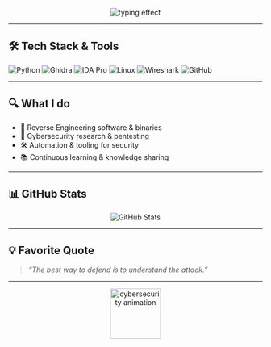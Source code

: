 <p align="center">
  <img src="https://readme-typing-svg.demolab.com?font=Fira+Code&size=28&pause=1500&center=true&vCenter=true&width=700&lines=Reverse+Engineering+%26+Cybersecurity;Exploring+the+art+of+code+and+security;Welcome+to+my+GitHub+profile" alt="typing effect" />
</p>

---

## 🛠️ Tech Stack & Tools

![Python](https://img.shields.io/badge/Python-333?style=for-the-badge&logo=python&logoColor=ffdd54)
![Ghidra](https://img.shields.io/badge/Ghidra-333?style=for-the-badge&logo=ghidra)
![IDA Pro](https://img.shields.io/badge/IDA%20Pro-333?style=for-the-badge&logo=ida)
![Linux](https://img.shields.io/badge/Linux-333?style=for-the-badge&logo=linux)
![Wireshark](https://img.shields.io/badge/Wireshark-333?style=for-the-badge&logo=wireshark)
![GitHub](https://img.shields.io/badge/GitHub-333?style=for-the-badge&logo=github)

---

## 🔍 What I do

- 🔄 Reverse Engineering software & binaries  
- 🔐 Cybersecurity research & pentesting  
- 🛠️ Automation & tooling for security  
- 📚 Continuous learning & knowledge sharing

---

## 📊 GitHub Stats

<p align="center">
  <img src="https://github-readme-stats.vercel.app/api?username=Sofkii&show_icons=true&theme=radical" alt="GitHub Stats" />
</p>

---

## 💡 Favorite Quote

> *“The best way to defend is to understand the attack.”*

---

<p align="center">
  <img src="https://media.giphy.com/media/3o6ZtaO9BZHcOjmErm/giphy.gif" width="100" alt="cybersecurity animation" />
</p>
